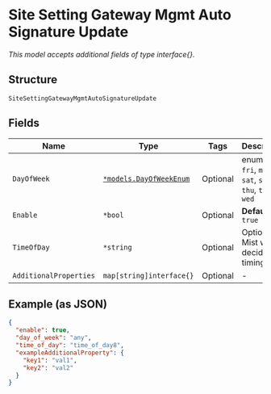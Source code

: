 
# Site Setting Gateway Mgmt Auto Signature Update

*This model accepts additional fields of type interface{}.*

## Structure

`SiteSettingGatewayMgmtAutoSignatureUpdate`

## Fields

| Name | Type | Tags | Description |
|  --- | --- | --- | --- |
| `DayOfWeek` | [`*models.DayOfWeekEnum`](../../doc/models/day-of-week-enum.md) | Optional | enum: `any`, `fri`, `mon`, `sat`, `sun`, `thu`, `tue`, `wed` |
| `Enable` | `*bool` | Optional | **Default**: `true` |
| `TimeOfDay` | `*string` | Optional | Optional, Mist will decide the timing |
| `AdditionalProperties` | `map[string]interface{}` | Optional | - |

## Example (as JSON)

```json
{
  "enable": true,
  "day_of_week": "any",
  "time_of_day": "time_of_day8",
  "exampleAdditionalProperty": {
    "key1": "val1",
    "key2": "val2"
  }
}
```

